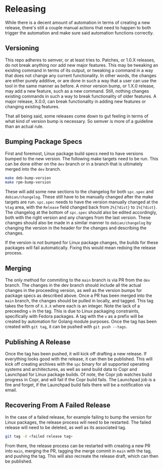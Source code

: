 # Releasing

While there is a decent amount of automation in terms of creating a new release, there's still a couple manual actions that need to happen to both trigger the automation and make sure said automation functions correctly.

## Versioning

This repo adheres to semver, or at least tries to. Patches, or 1.0.X releases, do not break anything nor add new major features. This may be tweaking an existing command in terms of its output, or tweaking a command in a way that does not change any current functionality. In other words, the changes are either purely additive, or are done in such a way that a user can use the tool in the same manner as before. A minor version bump, or 1.X.0 release, may add a new feature, such as a new command. Still, nothing changes existing commands in such a way to break functionality of older features. A major release, X.0.0, can break functionality in adding new features or changing existing features.

That all being said, some releases come down to gut feeling in terms of what kind of version bump is necessary. So semver is more of a guideline than an actual rule.

## Bumping Package Specs

First and foremost, Linux package build specs need to have versions bumped to the new version. The following make targets need to be run. This can be done either on the `dev` branch or in a branch that is ultimately merged into the `dev` branch.

```bash
make deb-bump-version
make rpm-bump-version
```

These will add some new sections to the changelog for both `spc.spec` and `debian/changelog`. These still have to be manually changed after the make targets are run. `spc.spec` needs to have the version manually changed at the `%tag` area, with the `Release` field changed back from `2%{?dist}` to `1%{?dist}`. The changelog at the bottom of `spc.spec` should also be edited accordingly, both with the right version and any changes from the last version. These changes should also be made in a similar manner to `debian/changelog` by changing the version in the header for the changes and describing the changes.

If the version is not bumped for Linux package changes, the builds for these packages will fail automatically. Fixing this would mean redoing the release process.

## Merging

The only method for commiting to the `main` branch is via PR from the `dev` branch. The changes in the dev branch should include all the actual changes in the proceeding version, as well as the version bumps for package specs as described above. Once a PR has been merged into the `main` branch, the changes should be pulled in locally, and tagged. This tag takes the form of `X.X.X` where each is an integer. Note the lack of a preceeding `v` in the tag. This is due to Linux packaging constraints, specifically with Fedora packages. A tag with the `v` as a prefix will be created by automation for Golang module purposes. Once the tag has been created with `git tag`, it can be pushed with `git push --tags`.

## Publishing A Release

Once the tag has been pushed, it will kick off drafting a new release. If everything looks good with the release, it can then be published. This will kick off creating archives with the `spc` binary for all supported operating systems and architectures, as well as send build data to Copr and Launchpad for Linux package builds. Of note, the Copr job watches build progress in Copr, and will fail if the Copr build fails. The Launchpad job is a fire and forget, if the Launchpad build fails there will be a notification via email.

## Recovering From A Failed Release

In the case of a failed release, for example failing to bump the version for Linux packages, the release process will need to be restarted. The failed release will need to be deleted, as well as its associated tag.

```bash
git tag -d <failed release tag>
```

From there, the release process can be restarted with creating a new PR into `main`, merging the PR, tagging the merge commit in `main` with the tag, and pushing the tag. This will also recreate the release draft, which can then be published.
